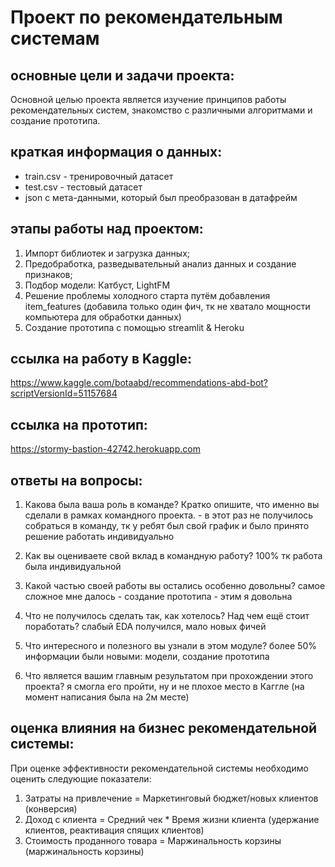 # Проект по рекомендательным системам

## основные цели и задачи проекта:
Основной целью проекта является изучение принципов работы рекомендательных систем, знакомство с различными алгоритмами и создание прототипа.

## краткая информация о данных:
- train.csv - тренировочный датасет
- test.csv - тестовый датасет
- json с мета-данными, который был преобразован в датафрейм

## этапы работы над проектом:
1. Импорт библиотек и загрузка данных; 
2. Предобработка, разведывательный анализ данных и создание признаков;
3. Подбор модели: Катбуст, LightFM
4. Решение проблемы холодного старта путём добавления item_features (добавила только один фич, тк не хватало мощности компьютера для обработки данных)
5. Создание прототипа с помощью streamlit & Heroku

## ссылка на работу в Kaggle: 
https://www.kaggle.com/botaabd/recommendations-abd-bot?scriptVersionId=51157684

## ссылка на прототип:
https://stormy-bastion-42742.herokuapp.com


## ответы на вопросы:

1. Какова была ваша роль в команде? Кратко опишите, что именно вы сделали в рамках командного проекта. - в этот раз не получилось собраться в команду, тк у ребят был свой график и было принято решение работать индивидуально

2. Как вы оцениваете свой вклад в командную работу? 100% тк работа была индивидуальной

3. Какой частью своей работы вы остались особенно довольны? самое сложное мне далось  - создание прототипа - этим я довольна

4. Что не получилось сделать так, как хотелось? Над чем ещё стоит поработать? слабый EDA получился, мало новых фичей

5. Что интересного и полезного вы узнали в этом модуле? более 50% информации были новыми: модели, создание прототипа

6. Что является вашим главным результатом при прохождении этого проекта? я смогла его пройти, ну и не плохое место в Каггле (на момент написания была на 2м месте)

## оценка влияния на бизнес рекомендательной системы:
При оценке эффективности рекомендательной системы необходимо оценить следующие показатели:
1. Затраты на привлечение = Маркетинговый бюджет/новых клиентов (конверсия)
2. Доход с клиента = Средний чек * Время жизни клиента (удержание клиентов, реактивация спящих клиентов)
3. Стоимость проданного товара = Маржинальность корзины (маржинальность корзины)
